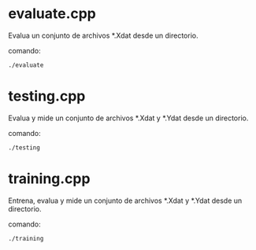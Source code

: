 # evaluate.cpp

Evalua un conjunto de archivos *.Xdat desde un directorio.

comando:

    ./evaluate

# testing.cpp

Evalua y mide un conjunto de archivos *.Xdat y *.Ydat desde un directorio.

comando:

    ./testing


# training.cpp

Entrena, evalua y mide un conjunto de archivos *.Xdat y *.Ydat desde un directorio.

comando:

    ./training



